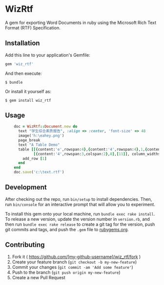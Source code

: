 # WizRtf

A gem for exporting Word Documents in ruby using the Microsoft Rich Text Format (RTF) Specification.

## Installation

Add this line to your application's Gemfile:

```ruby
gem 'wiz_rtf'
```

And then execute:

    $ bundle

Or install it yourself as:

    $ gem install wiz_rtf

## Usage
```ruby
    doc = WizRtf::Document.new do
      text "学生综合素质报告", :align => :center, 'font-size' => 48
      image('h:\eahey.png')
      page_break
      text "A Table Demo"
      table [[{content:'e',rowspan:4},{content:'4',rowspan:4},1,{content:'1',colspan:2}],
             [{content:'4',rowspan:3,colspan:2},8],[11]], column_widths:{1=>100,2 => 100,3 => 50,4 => 50,5 => 50} do
        add_row [1]
      end
    end
    doc.save('c:\text.rtf')
```
## Development

After checking out the repo, run `bin/setup` to install dependencies. Then, run `bin/console` for an interactive prompt that will allow you to experiment.

To install this gem onto your local machine, run `bundle exec rake install`. To release a new version, update the version number in `version.rb`, and then run `bundle exec rake release` to create a git tag for the version, push git commits and tags, and push the `.gem` file to [rubygems.org](https://rubygems.org).

## Contributing

1. Fork it ( https://github.com/[my-github-username]/wiz_rtf/fork )
2. Create your feature branch (`git checkout -b my-new-feature`)
3. Commit your changes (`git commit -am 'Add some feature'`)
4. Push to the branch (`git push origin my-new-feature`)
5. Create a new Pull Request
